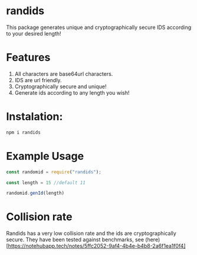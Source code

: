 # randids

This package generates unique and cryptographically secure IDS according to your desired length!

# Features

1. All characters are base64url characters.
2. IDS are url friendly.
3. Cryptographically secure and unique!
4. Generate ids according to any length you wish!

# Instalation: 

```bash
npm i randids
```

# Example Usage

```javascript
const randomid = require("randids");

const length = 15 //default 11

randomid.genId(length)
```

# Collision rate

Randids has a very low collision rate and the ids are cryptographically secure. They have been tested against benchmarks, see (here)[https://notehubapp.tech/notes/5ffc2052-9af4-4b4e-b4b8-2a6f1ea1f0f4]
